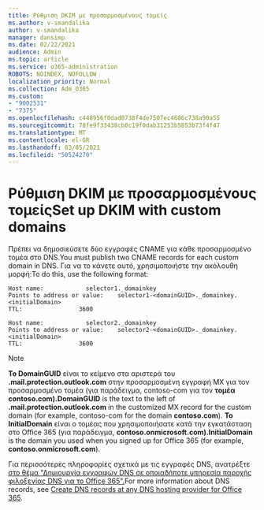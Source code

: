 ```yaml
---
title: Ρύθμιση DKIM με προσαρμοσμένους τομείς
ms.author: v-smandalika
author: v-smandalika
manager: dansimp
ms.date: 02/22/2021
audience: Admin
ms.topic: article
ms.service: o365-administration
ROBOTS: NOINDEX, NOFOLLOW
localization_priority: Normal
ms.collection: Adm_O365
ms.custom:
- "9002531"
- "7375"
ms.openlocfilehash: c448956f0dad0738f4de7507ec4686c738a90a55
ms.sourcegitcommit: 78fe9f33438cb0c19f0dab31253b5853b73f4f47
ms.translationtype: MT
ms.contentlocale: el-GR
ms.lasthandoff: 03/05/2021
ms.locfileid: "50524270"
---
```

# <a name="set-up-dkim-with-custom-domains"></a><span data-ttu-id="767b5-102">Ρύθμιση DKIM με προσαρμοσμένους τομείς</span><span class="sxs-lookup"><span data-stu-id="767b5-102">Set up DKIM with custom domains</span></span>

<span data-ttu-id="767b5-103">Πρέπει να δημοσιεύσετε δύο εγγραφές CNAME για κάθε προσαρμοσμένο τομέα στο DNS.</span><span class="sxs-lookup"><span data-stu-id="767b5-103">You must publish two CNAME records for each custom domain in DNS.</span></span> <span data-ttu-id="767b5-104">Για να το κάνετε αυτό, χρησιμοποιήστε την ακόλουθη μορφή:</span><span class="sxs-lookup"><span data-stu-id="767b5-104">To do this, use the following format:</span></span>

```console
Host name:            selector1._domainkey
Points to address or value:    selector1-<domainGUID>._domainkey.<initialDomain>
TTL:                3600

Host name:            selector2._domainkey
Points to address or value:    selector2-<domainGUID>._domainkey.<initialDomain>
TTL:                3600
```
> [!NOTE]
> <span data-ttu-id="767b5-105">**Το DomainGUID** είναι το κείμενο στα αριστερά του **.mail.protection.outlook.com** στην προσαρμοσμένη εγγραφή MX για τον προσαρμοσμένο τομέα (για παράδειγμα, contoso-com για τον **τομέα contoso.com).**</span><span class="sxs-lookup"><span data-stu-id="767b5-105">**DomainGUID** is the text to the left of **.mail.protection.outlook.com** in the customized MX record for the custom domain (for example, contoso-com for the domain **contoso.com**).</span></span> <span data-ttu-id="767b5-106">**Το InitialDomain** είναι ο τομέας που χρησιμοποιήσατε κατά την εγκατάσταση στο Office 365 (για παράδειγμα, **contoso.onmicrosoft.com).**</span><span class="sxs-lookup"><span data-stu-id="767b5-106">**InitialDomain** is the domain you used when you signed up for Office 365 (for example, **contoso.onmicrosoft.com**).</span></span>

<span data-ttu-id="767b5-107">Για περισσότερες πληροφορίες σχετικά με τις εγγραφές DNS, ανατρέξτε [στο θέμα "Δημιουργία εγγραφών DNS σε οποιαδήποτε υπηρεσία παροχής φιλοξενίας DNS για το Office 365".](https://docs.microsoft.com/microsoft-365/admin/get-help-with-domains/create-dns-records-at-any-dns-hosting-provider)</span><span class="sxs-lookup"><span data-stu-id="767b5-107">For more information about DNS records, see [Create DNS records at any DNS hosting provider for Office 365](https://docs.microsoft.com/microsoft-365/admin/get-help-with-domains/create-dns-records-at-any-dns-hosting-provider).</span></span>